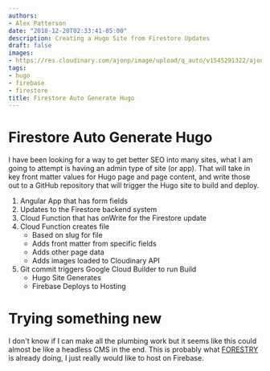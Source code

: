 ```yaml
---
authors:
- Alex Patterson
date: "2018-12-20T02:33:41-05:00"
description: Creating a Hugo Site from Firestore Updates
draft: false
images:
- https://res.cloudinary.com/ajonp/image/upload/q_auto/v1545291322/ajonp-ajonp-com/blog/firestore-autogen-hugo/auto_gen.webp
tags:
- hugo
- firebase
- firestore
title: Firestore Auto Generate Hugo
---
```


# Firestore Auto Generate Hugo
I have been looking for a way to get better SEO into many sites, what I am going to attempt is having an admin type of site (or app). That will take in key front matter values for Hugo page and page content, and write those out to a GitHub repository that will trigger the Hugo site to build and deploy.

1. Angular App that has form fields
1. Updates to the Firestore backend system
1. Cloud Function that has onWrite for the Firestore update
1. Cloud Function creates file
    - Based on slug for file
    - Adds front matter from specific fields
    - Adds other page data
    - Adds images loaded to Cloudinary API
1. Git commit triggers Google Cloud Builder to run Build
    - Hugo Site Generates
    - Firebase Deploys to Hosting

# Trying something new
I don't know if I can make all the plumbing work but it seems like this could almost be like a headless CMS in the end. This is probably what [FORESTRY](https://forestry.io/) is already doing, I just really would like to host on Firebase.